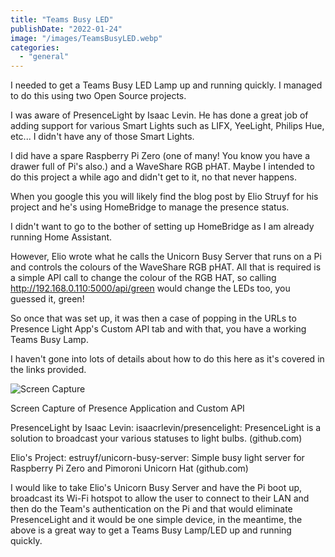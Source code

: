 ```yaml
---
title: "Teams Busy LED"
publishDate: "2022-01-24"
image: "/images/TeamsBusyLED.webp"
categories: 
  - "general"
---
```


I needed to get a Teams Busy LED Lamp up and running quickly. I managed to do this using two Open Source projects.

I was aware of PresenceLight by Isaac Levin. He has done a great job of adding support for various Smart Lights such as LIFX, YeeLight, Philips Hue, etc... I didn't have any of those Smart Lights.

I did have a spare Raspberry Pi Zero (one of many! You know you have a drawer full of Pi's also.) and a WaveShare RGB pHAT. Maybe I intended to do this project a while ago and didn't get to it, no that never happens.

When you google this you will likely find the blog post by Elio Struyf for his project and he's using HomeBridge to manage the presence status.

I didn't want to go to the bother of setting up HomeBridge as I am already running Home Assistant.

However, Elio wrote what he calls the Unicorn Busy Server that runs on a Pi and controls the colours of the WaveShare RGB pHAT.  All that is required is a simple API call to change the colour of the RGB HAT, so calling http://192.168.0.110:5000/api/green would change the LEDs too, you guessed it, green!

So once that was set up, it was then a case of popping in the URLs to Presence Light App's Custom API tab and with that, you have a working Teams Busy Lamp.

I haven't gone into lots of details about how to do this here as it's covered in the links provided.

![Screen Capture](/images/eff03ef5d6058a53033897a43603b8f4381b1b78.webp)

Screen Capture of Presence Application and Custom API

PresenceLight by Isaac Levin: isaacrlevin/presencelight: PresenceLight is a solution to broadcast your various statuses to light bulbs. (github.com)

Elio's Project: estruyf/unicorn-busy-server: Simple busy light server for Raspberry Pi Zero and Pimoroni Unicorn Hat (github.com)

I would like to take Elio's Unicorn Busy Server and have the Pi boot up, broadcast its Wi-Fi hotspot to allow the user to connect to their LAN and then do the Team's authentication on the Pi and that would eliminate PresenceLight and it would be one simple device, in the meantime, the above is a great way to get a Teams Busy Lamp/LED up and running quickly.
